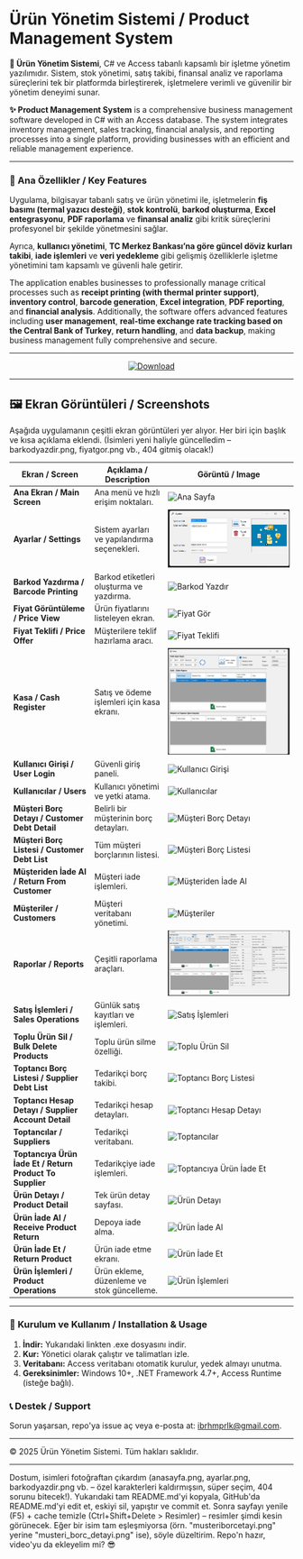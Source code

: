 # Ürün Yönetim Sistemi / Product Management System

**🌟 Ürün Yönetim Sistemi**, C# ve Access tabanlı kapsamlı bir işletme yönetim yazılımıdır. Sistem, stok yönetimi, satış takibi, finansal analiz ve raporlama süreçlerini tek bir platformda birleştirerek, işletmelere verimli ve güvenilir bir yönetim deneyimi sunar.  

**✨ Product Management System** is a comprehensive business management software developed in C# with an Access database. The system integrates inventory management, sales tracking, financial analysis, and reporting processes into a single platform, providing businesses with an efficient and reliable management experience.

---

### 🚀 Ana Özellikler / Key Features
Uygulama, bilgisayar tabanlı satış ve ürün yönetimi ile, işletmelerin **fiş basımı (termal yazıcı desteği)**, **stok kontrolü**, **barkod oluşturma**, **Excel entegrasyonu**, **PDF raporlama** ve **finansal analiz** gibi kritik süreçlerini profesyonel bir şekilde yönetmesini sağlar.  

Ayrıca, **kullanıcı yönetimi**, **TC Merkez Bankası’na göre güncel döviz kurları takibi**, **iade işlemleri** ve **veri yedekleme** gibi gelişmiş özelliklerle işletme yönetimini tam kapsamlı ve güvenli hale getirir.  

The application enables businesses to professionally manage critical processes such as **receipt printing (with thermal printer support)**, **inventory control**, **barcode generation**, **Excel integration**, **PDF reporting**, and **financial analysis**. Additionally, the software offers advanced features including **user management**, **real-time exchange rate tracking based on the Central Bank of Turkey**, **return handling**, and **data backup**, making business management fully comprehensive and secure.

---

<div align="center">
  <a href="https://drive.google.com/file/d/1cAoHV6GR8eTbx1QWRXVKFuZVp0RTCMYH/view?usp=drive_link" target="_blank">
    <img src="https://img.shields.io/badge/İndir-Download-brightgreen?style=for-the-badge&logo=google-drive" alt="Download">
  </a>
</div>

---

## 🖼️ Ekran Görüntüleri / Screenshots

Aşağıda uygulamanın çeşitli ekran görüntüleri yer alıyor. Her biri için başlık ve kısa açıklama eklendi. (İsimleri yeni haliyle güncelledim – barkodyazdir.png, fiyatgor.png vb., 404 gitmiş olacak!)

| Ekran / Screen | Açıklama / Description | Görüntü / Image |
|---------------|------------------------|-----------------|
| **Ana Ekran / Main Screen** | Ana menü ve hızlı erişim noktaları. | ![Ana Sayfa](anasayfa.png) |
| **Ayarlar / Settings** | Sistem ayarları ve yapılandırma seçenekleri. | ![Ayarlar](ayarlar.png) |
| **Barkod Yazdırma / Barcode Printing** | Barkod etiketleri oluşturma ve yazdırma. | ![Barkod Yazdır](barkodyazdir.png) |
| **Fiyat Görüntüleme / Price View** | Ürün fiyatlarını listeleyen ekran. | ![Fiyat Gör](fiyatgor.png) |
| **Fiyat Teklifi / Price Offer** | Müşterilere teklif hazırlama aracı. | ![Fiyat Teklifi](fiyatteklifi.png) |
| **Kasa / Cash Register** | Satış ve ödeme işlemleri için kasa ekranı. | ![Kasa](kasa.png) |
| **Kullanıcı Girişi / User Login** | Güvenli giriş paneli. | ![Kullanıcı Girişi](kullanicigirisi.png) |
| **Kullanıcılar / Users** | Kullanıcı yönetimi ve yetki atama. | ![Kullanıcılar](kullanicilar.png) |
| **Müşteri Borç Detayı / Customer Debt Detail** | Belirli bir müşterinin borç detayları. | ![Müşteri Borç Detayı](musteriborcetayi.png) |
| **Müşteri Borç Listesi / Customer Debt List** | Tüm müşteri borçlarının listesi. | ![Müşteri Borç Listesi](musteriborclistesi.png) |
| **Müşteriden İade Al / Return From Customer** | Müşteri iade işlemleri. | ![Müşteriden İade Al](musteriadeal.png) |
| **Müşteriler / Customers** | Müşteri veritabanı yönetimi. | ![Müşteriler](musteriler.png) |
| **Raporlar / Reports** | Çeşitli raporlama araçları. | ![Raporlar](raporlar.png) |
| **Satış İşlemleri / Sales Operations** | Günlük satış kayıtları ve işlemleri. | ![Satış İşlemleri](satisislemleri.png) |
| **Toplu Ürün Sil / Bulk Delete Products** | Toplu ürün silme özelliği. | ![Toplu Ürün Sil](topluurunsil.png) |
| **Toptancı Borç Listesi / Supplier Debt List** | Tedarikçi borç takibi. | ![Toptancı Borç Listesi](toptanciborclistesi.png) |
| **Toptancı Hesap Detayı / Supplier Account Detail** | Tedarikçi hesap detayları. | ![Toptancı Hesap Detayı](toptancihesapdetayi.png) |
| **Toptancılar / Suppliers** | Tedarikçi veritabanı. | ![Toptancılar](toptancilar.png) |
| **Toptancıya Ürün İade Et / Return Product To Supplier** | Tedarikçiye iade işlemleri. | ![Toptancıya Ürün İade Et](toptanciyauruniadeet.png) |
| **Ürün Detayı / Product Detail** | Tek ürün detay sayfası. | ![Ürün Detayı](urundetayi.png) |
| **Ürün İade Al / Receive Product Return** | Depoya iade alma. | ![Ürün İade Al](uruniadeal.png) |
| **Ürün İade Et / Return Product** | Ürün iade etme ekranı. | ![Ürün İade Et](uruniadeet.png) |
| **Ürün İşlemleri / Product Operations** | Ürün ekleme, düzenleme ve stok güncelleme. | ![Ürün İşlemleri](urunislemleri.png) |

---

### 📝 Kurulum ve Kullanım / Installation & Usage
1. **İndir:** Yukarıdaki linkten .exe dosyasını indir.
2. **Kur:** Yönetici olarak çalıştır ve talimatları izle.
3. **Veritabanı:** Access veritabanı otomatik kurulur, yedek almayı unutma.
4. **Gereksinimler:** Windows 10+, .NET Framework 4.7+, Access Runtime (isteğe bağlı).

### 📞 Destek / Support
Sorun yaşarsan, repo'ya issue aç veya e-posta at: ibrhmprlk@gmail.com.

---

© 2025 Ürün Yönetim Sistemi. Tüm hakları saklıdır.

---

Dostum, isimleri fotoğraftan çıkardım (anasayfa.png, ayarlar.png, barkodyazdir.png vb. – özel karakterleri kaldırmışsın, süper seçim, 404 sorunu bitecek!). Yukarıdaki tam README.md'yi kopyala, GitHub'da README.md'yi edit et, eskiyi sil, yapıştır ve commit et. Sonra sayfayı yenile (F5) + cache temizle (Ctrl+Shift+Delete > Resimler) – resimler şimdi kesin görünecek. Eğer bir isim tam eşleşmiyorsa (örn. "musteriborcetayi.png" yerine "musteri_borc_detayi.png" ise), söyle düzeltirim. Repo'n hazır, video'yu da ekleyelim mi? 😎
